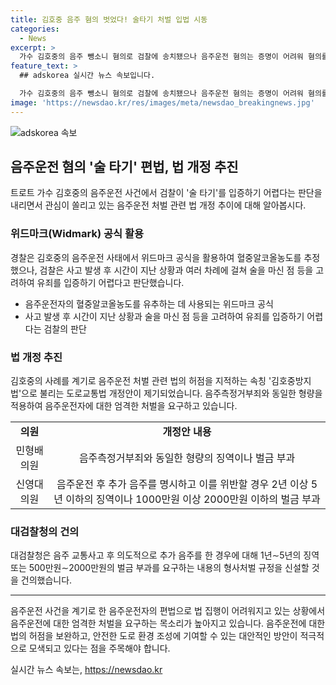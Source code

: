 ```yaml
---
title: 김호중 음주 혐의 벗었다! 술타기 처벌 입법 시동
categories:
  - News
excerpt: >
  가수 김호중의 음주 뺑소니 혐의로 검찰에 송치됐으나 음주운전 혐의는 증명이 어려워 혐의를 벗어났다. 이후 술 타기를 시도하는 음주운전자를 처벌하는 법안이 추진되고 있다. 음주측정결과가 없는 경우 위드마크 공식을 활용해 혈중알코올농도를 추정하는 판결이 있었으나, 기소로 이어지는 가능성은 낮은 것으로 보인다. 김호중의 사례를 계기로 김호중방지법으로 불리는 음주운전 처벌 개정안 2건이 국회에 발의됐으며, 대검찰청도 추가 음주에 대한 형사처벌 규정을 신설해달라고 건의했다.
feature_text: >
  ## adskorea 실시간 뉴스 속보입니다.

  가수 김호중의 음주 뺑소니 혐의로 검찰에 송치됐으나 음주운전 혐의는 증명이 어려워 혐의를 벗어났다. 이후 술 타기를 시도하는 음주운전자를 처벌하는 법안이 추진되고 있다. 음주측정결과가 없는 경우 위드마크 공식을 활용해 혈중알코올농도를 추정하는 판결이 있었으나, 기소로 이어지는 가능성은 낮은 것으로 보인다. 김호중의 사례를 계기로 김호중방지법으로 불리는 음주운전 처벌 개정안 2건이 국회에 발의됐으며, 대검찰청도 추가 음주에 대한 형사처벌 규정을 신설해달라고 건의했다.
image: 'https://newsdao.kr/res/images/meta/newsdao_breakingnews.jpg'
---
```


<p><img src="https://newsdao.kr/res/images/meta/newsdao_breakingnews.jpg" alt="adskorea 속보" /></p>

<h2 data-ke-size="size26">음주운전 혐의 '술 타기' 편법, 법 개정 추진</h2>

<p data-ke-size="size16">트로트 가수 김호중의 음주운전 사건에서 검찰이 '술 타기'를 입증하기 어렵다는 판단을 내리면서 관심이 쏠리고 있는 음주운전 처벌 관련 법 개정 추이에 대해 알아봅시다.</p>

<h3>위드마크(Widmark) 공식 활용</h3>

<p data-ke-size="size16">경찰은 김호중의 음주운전 사태에서 위드마크 공식을 활용하여 혈중알코올농도를 추정했으나, 검찰은 사고 발생 후 시간이 지난 상황과 여러 차례에 걸쳐 술을 마신 점 등을 고려하여 유죄를 입증하기 어렵다고 판단했습니다.</p>

<ul>
  <li>음주운전자의 혈중알코올농도를 유추하는 데 사용되는 위드마크 공식</li>
  <li>사고 발생 후 시간이 지난 상황과 술을 마신 점 등을 고려하여 유죄를 입증하기 어렵다는 검찰의 판단</li>
</ul>

<h3>법 개정 추진</h3>

<p data-ke-size="size16">김호중의 사례를 계기로 음주운전 처벌 관련 법의 허점을 지적하는 속칭 '김호중방지법'으로 불리는 도로교통법 개정안이 제기되었습니다. 음주측정거부죄와 동일한 형량을 적용하여 음주운전자에 대한 엄격한 처벌을 요구하고 있습니다.</p>

<table>
  <tr>
    <td style="text-align: center; height: 17px;"><b>의원</b></td>
    <td style="text-align: center; height: 17px;"><b>개정안 내용</b></td>
  </tr>
  <tr>
    <td style="text-align: center; height: 17px;">민형배 의원</td>
    <td style="text-align: center; height: 17px;">음주측정거부죄와 동일한 형량의 징역이나 벌금 부과</td>
  </tr>
  <tr>
    <td style="text-align: center; height: 17px;">신영대 의원</td>
    <td style="text-align: center; height: 17px;">음주운전 후 추가 음주를 명시하고 이를 위반할 경우 2년 이상 5년 이하의 징역이나 1000만원 이상 2000만원 이하의 벌금 부과</td>
  </tr>
</table>

<h3>대검찰청의 건의</h3>

<p data-ke-size="size16">대검찰청은 음주 교통사고 후 의도적으로 추가 음주를 한 경우에 대해 1년∼5년의 징역 또는 500만원∼2000만원의 벌금 부과를 요구하는 내용의 형사처벌 규정을 신설할 것을 건의했습니다.</p>

<hr>

<p data-ke-size="size16">음주운전 사건을 계기로 한 음주운전자의 편법으로 법 집행이 어려워지고 있는 상황에서 음주운전에 대한 엄격한 처벌을 요구하는 목소리가 높아지고 있습니다. 음주운전에 대한 법의 허점을 보완하고, 안전한 도로 환경 조성에 기여할 수 있는 대안적인 방안이 적극적으로 모색되고 있다는 점을 주목해야 합니다.</p>
실시간 뉴스 속보는, <a href="https://newsdao.kr" rel="dofollow">https://newsdao.kr</a>


